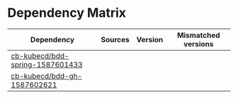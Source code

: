 # Dependency Matrix

Dependency | Sources | Version | Mismatched versions
---------- | ------- | ------- | -------------------
[cb-kubecd/bdd-spring-1587601433](https://github.com/cb-kubecd/bdd-spring-1587601433.git) |  | []() | 
[cb-kubecd/bdd-gh-1587602621](https://github.com/cb-kubecd/bdd-gh-1587602621.git) |  | []() | 
